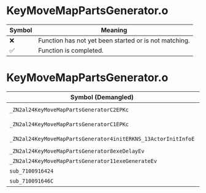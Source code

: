 # KeyMoveMapPartsGenerator.o
| Symbol | Meaning 
| ------------- | ------------- 
| :x: | Function has not yet been started or is not matching. 
| :white_check_mark: | Function is completed. 


# KeyMoveMapPartsGenerator.o
| Symbol (Demangled) | Symbol (Mangled) | Decompiled? |
| ------------- |  ------------- | ------------- |
| `_ZN2al24KeyMoveMapPartsGeneratorC2EPKc` | `al::KeyMoveMapPartsGenerator::KeyMoveMapPartsGenerator(char const*)` | :white_check_mark: |
| `_ZN2al24KeyMoveMapPartsGeneratorC1EPKc` | `al::KeyMoveMapPartsGenerator::KeyMoveMapPartsGenerator(char const*)` | :white_check_mark: |
| `_ZN2al24KeyMoveMapPartsGenerator4initERKNS_13ActorInitInfoE` | `al::KeyMoveMapPartsGenerator::init(al::ActorInitInfo const&)` | :white_check_mark: |
| `_ZN2al24KeyMoveMapPartsGenerator8exeDelayEv` | `al::KeyMoveMapPartsGenerator::exeDelay(void)` | :white_check_mark: |
| `_ZN2al24KeyMoveMapPartsGenerator11exeGenerateEv` | `al::KeyMoveMapPartsGenerator::exeGenerate(void)` | :white_check_mark: |
| `sub_7100916424` | `` | :white_check_mark: |
| `sub_710091646C` | `` | :white_check_mark: |
